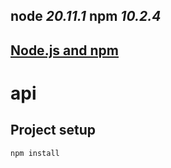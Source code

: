 **node** *20.11.1*
**npm** *10.2.4*
-----------------------------------------------------
[Node.js and npm](https://nodejs.org/en)
-----------------------------------------------------  
# api

## Project setup
```
npm install
```